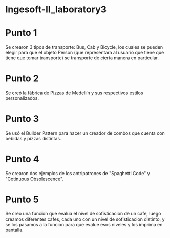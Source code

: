 # Ingesoft-II_laboratory3

# Punto 1
Se crearon 3 tipos de transporte: Bus, Cab y Bicycle, los cuales se pueden elegir para que el objeto
Person (que representara al usuario que tiene que tiene que tomar transporte) se transporte de cierta 
manera en particular.
# Punto 2
Se creó la fábrica de Pizzas de Medellín y sus respectivos estilos personalizados.
# Punto 3
Se usó el Builder Pattern para hacer un creador de combos que cuenta con bebidas y pizzas distintas.
# Punto 4
Se crearon dos ejemplos de los antripatrones de "Spaghetti Code" y "Cotinuous Obsolescence".
# Punto 5
Se creo una funcion que evalua el nivel de sofisticacion de un cafe, luego creamos diferentes cafes,
cada uno con un nivel de sofisticacion distinto, y se los pasamos a la funcion para que evalue esos 
niveles y los imprima en pantalla.